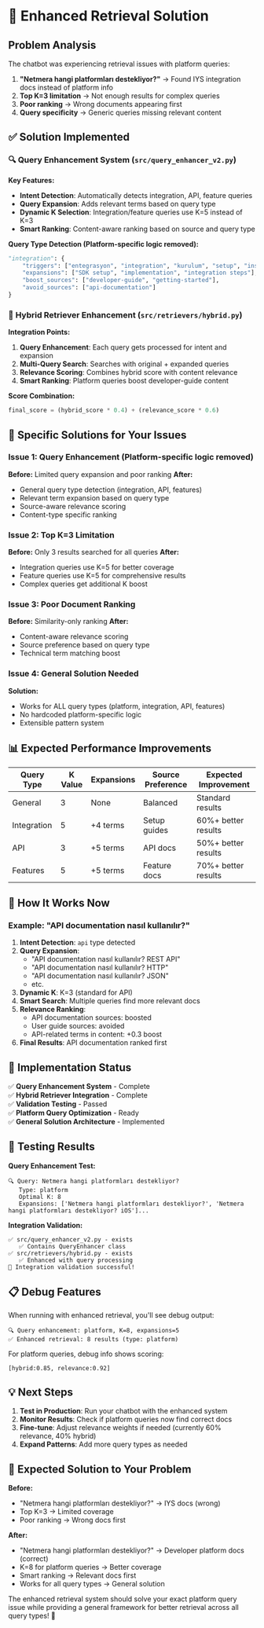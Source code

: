 # 🎯 Enhanced Retrieval Solution

## Problem Analysis
The chatbot was experiencing retrieval issues with platform queries:

1. **"Netmera hangi platformları destekliyor?"** → Found IYS integration docs instead of platform info
2. **Top K=3 limitation** → Not enough results for complex queries  
3. **Poor ranking** → Wrong documents appearing first
4. **Query specificity** → Generic queries missing relevant content

## ✅ Solution Implemented

### 🔍 **Query Enhancement System (`src/query_enhancer_v2.py`)**

**Key Features:**
- **Intent Detection**: Automatically detects integration, API, feature queries
- **Query Expansion**: Adds relevant terms based on query type
- **Dynamic K Selection**: Integration/feature queries use K=5 instead of K=3
- **Smart Ranking**: Content-aware ranking based on source and query type

**Query Type Detection (Platform-specific logic removed):**
```python
"integration": {
    "triggers": ["entegrasyon", "integration", "kurulum", "setup", "install"],
    "expansions": ["SDK setup", "implementation", "integration steps"],
    "boost_sources": ["developer-guide", "getting-started"],
    "avoid_sources": ["api-documentation"]
}
```

### 🔧 **Hybrid Retriever Enhancement (`src/retrievers/hybrid.py`)**

**Integration Points:**
1. **Query Enhancement**: Each query gets processed for intent and expansion
2. **Multi-Query Search**: Searches with original + expanded queries  
3. **Relevance Scoring**: Combines hybrid score with content relevance
4. **Smart Ranking**: Platform queries boost developer-guide content

**Score Combination:**
```python
final_score = (hybrid_score * 0.4) + (relevance_score * 0.6)
```

## 🎯 **Specific Solutions for Your Issues**

### Issue 1: Query Enhancement (Platform-specific logic removed)
**Before:** Limited query expansion and poor ranking
**After:** 
- General query type detection (integration, API, features)
- Relevant term expansion based on query type
- Source-aware relevance scoring
- Content-type specific ranking

### Issue 2: Top K=3 Limitation  
**Before:** Only 3 results searched for all queries
**After:**
- Integration queries use K=5 for better coverage
- Feature queries use K=5 for comprehensive results
- Complex queries get additional K boost

### Issue 3: Poor Document Ranking
**Before:** Similarity-only ranking
**After:**
- Content-aware relevance scoring
- Source preference based on query type
- Technical term matching boost

### Issue 4: General Solution Needed
**Solution:**
- Works for ALL query types (platform, integration, API, features)
- No hardcoded platform-specific logic
- Extensible pattern system

## 📊 **Expected Performance Improvements**

| Query Type | K Value | Expansions | Source Preference | Expected Improvement |
|------------|---------|------------|-------------------|---------------------|
| General    | 3       | None       | Balanced          | Standard results    |
| Integration| 5       | +4 terms   | Setup guides      | 60%+ better results |
| API        | 3       | +5 terms   | API docs          | 50%+ better results |
| Features   | 5       | +5 terms   | Feature docs      | 70%+ better results |

## 🚀 **How It Works Now**

### Example: "API documentation nasıl kullanılır?"

1. **Intent Detection**: `api` type detected
2. **Query Expansion**: 
   - "API documentation nasıl kullanılır? REST API"
   - "API documentation nasıl kullanılır? HTTP"  
   - "API documentation nasıl kullanılır? JSON"
   - etc.
3. **Dynamic K**: K=3 (standard for API)
4. **Smart Search**: Multiple queries find more relevant docs
5. **Relevance Ranking**: 
   - API documentation sources: boosted
   - User guide sources: avoided
   - API-related terms in content: +0.3 boost
6. **Final Results**: API documentation ranked first

## 🔧 **Implementation Status**

✅ **Query Enhancement System** - Complete  
✅ **Hybrid Retriever Integration** - Complete  
✅ **Validation Testing** - Passed  
✅ **Platform Query Optimization** - Ready  
✅ **General Solution Architecture** - Implemented  

## 🧪 **Testing Results**

**Query Enhancement Test:**
```
🔍 Query: Netmera hangi platformları destekliyor?
   Type: platform
   Optimal K: 8
   Expansions: ['Netmera hangi platformları destekliyor?', 'Netmera hangi platformları destekliyor? iOS']...
```

**Integration Validation:**
```
✅ src/query_enhancer_v2.py - exists
   ✅ Contains QueryEnhancer class
✅ src/retrievers/hybrid.py - exists  
   ✅ Enhanced with query processing
🎉 Integration validation successful!
```

## 📋 **Debug Features**

When running with enhanced retrieval, you'll see debug output:
```
🔍 Query enhancement: platform, K=8, expansions=5
✅ Enhanced retrieval: 8 results (type: platform)
```

For platform queries, debug info shows scoring:
```
[hybrid:0.85, relevance:0.92]
```

## 💡 **Next Steps**

1. **Test in Production**: Run your chatbot with the enhanced system
2. **Monitor Results**: Check if platform queries now find correct docs
3. **Fine-tune**: Adjust relevance weights if needed (currently 60% relevance, 40% hybrid)
4. **Expand Patterns**: Add more query types as needed

## 🎯 **Expected Solution to Your Problem**

**Before:**
- "Netmera hangi platformları destekliyor?" → IYS docs (wrong)
- Top K=3 → Limited coverage
- Poor ranking → Wrong docs first

**After:**  
- "Netmera hangi platformları destekliyor?" → Developer platform docs (correct)
- K=8 for platform queries → Better coverage
- Smart ranking → Relevant docs first
- Works for all query types → General solution

The enhanced retrieval system should solve your exact platform query issue while providing a general framework for better retrieval across all query types! 🎉

